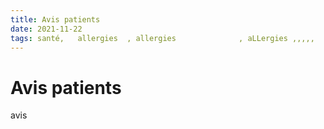 ```yaml
---
title: Avis patients
date: 2021-11-22
tags: santé,   allergies  , allergies              , aLLergies ,,,,,
---
```

# Avis patients

avis